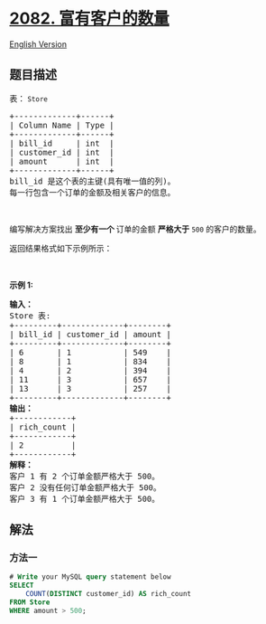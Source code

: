 # [2082. 富有客户的数量](https://leetcode.cn/problems/the-number-of-rich-customers)

[English Version](/solution/2000-2099/2082.The%20Number%20of%20Rich%20Customers/README_EN.md)

## 题目描述

<!-- 这里写题目描述 -->

<p>表： <code>Store</code></p>

<pre>
+-------------+------+
| Column Name | Type |
+-------------+------+
| bill_id     | int  |
| customer_id | int  |
| amount      | int  |
+-------------+------+
bill_id 是这个表的主键(具有唯一值的列)。
每一行包含一个订单的金额及相关客户的信息。
</pre>

<p>&nbsp;</p>

<p>编写解决方案找出&nbsp;<strong>至少有一个&nbsp;</strong>订单的金额&nbsp;<strong>严格大于</strong> <code>500</code> 的客户的数量。</p>

<p>返回结果格式如下示例所示：</p>

<p>&nbsp;</p>

<p><strong>示例 1:</strong></p>

<pre>
<strong>输入：</strong>
Store 表:
+---------+-------------+--------+
| bill_id | customer_id | amount |
+---------+-------------+--------+
| 6       | 1           | 549    |
| 8       | 1           | 834    |
| 4       | 2           | 394    |
| 11      | 3           | 657    |
| 13      | 3           | 257    |
+---------+-------------+--------+
<strong>输出：</strong> 
+------------+
| rich_count |
+------------+
| 2          |
+------------+
<strong>解释：</strong>
客户 1 有 2 个订单金额严格大于 500。
客户 2 没有任何订单金额严格大于 500。
客户 3 有 1 个订单金额严格大于 500。
</pre>

## 解法

### 方法一

<!-- tabs:start -->

```sql
# Write your MySQL query statement below
SELECT
    COUNT(DISTINCT customer_id) AS rich_count
FROM Store
WHERE amount > 500;
```

<!-- tabs:end -->

<!-- end -->
